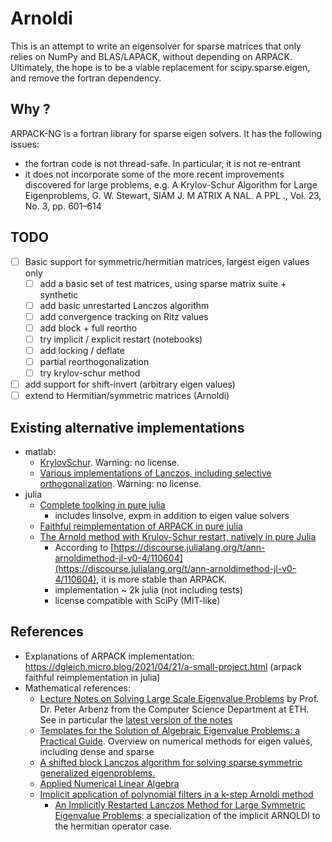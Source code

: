 # Arnoldi

This is an attempt to write an eigensolver for sparse matrices that only relies
on NumPy and BLAS/LAPACK, without depending on ARPACK. Ultimately, the hope is
to be a viable replacement for scipy.sparse.eigen, and remove the fortran
dependency.

## Why ?

ARPACK-NG is a fortran library for sparse eigen solvers. It has the following issues:

- the fortran code is not thread-safe. In particular, it is not re-entrant
- it does not incorporate some of the more recent improvements discovered for
  large problems, e.g. A Krylov-Schur Algorithm for Large Eigenproblems, G. W.
  Stewart, SIAM J. M ATRIX A NAL. A PPL ., Vol. 23, No. 3, pp. 601–614

## TODO

- [ ] Basic support for symmetric/hermitian matrices, largest eigen values only
    - [ ] add a basic set of test matrices, using sparse matrix suite + synthetic
    - [ ] add basic unrestarted Lanczos algorithm
    - [ ] add convergence tracking on Ritz values
    - [ ] add block + full reortho
    - [ ] try implicit / explicit restart (notebooks)
    - [ ] add locking / deflate
    - [ ] partial reorthogonalization
    - [ ] try krylov-schur method
- [ ] add support for shift-invert (arbitrary eigen values)
- [ ] extend to Hermitian/symmetric matrices (Arnoldi)

## Existing alternative implementations

- matlab:
    - [KrylovSchur](https://github.com/dingxiong/KrylovSchur). Warning: no license.
    - [Various implementations of Lanczos, including selective orthogonalization](https://sites.cs.ucsb.edu/~gilbert/cs240a/matlab/eigenvals/). Warning: no license.
- julia
    - [Complete toolking in pure julia](https://github.com/Jutho/KrylovKit.jl)
        - includes linsolve, expm in addition to eigen value solvers
    - [Faithful reimplementation of ARPACK in pure julia](https://github.com/dgleich/GenericArpack.jl)
    - [The Arnold method with Krulov-Schur restart, natively in pure Julia](https://github.com/JuliaLinearAlgebra/ArnoldiMethod.jl/)
        - According to [https://discourse.julialang.org/t/ann-arnoldimethod-jl-v0-4/110604](https://discourse.julialang.org/t/ann-arnoldimethod-jl-v0-4/110604), it is more stable than ARPACK.
        - implementation ~ 2k julia (not including tests)
        - license compatible with SciPy (MIT-like)

## References

- Explanations of ARPACK implementation: https://dgleich.micro.blog/2021/04/21/a-small-project.html (arpack faithful reimplementation in julia)
- Mathematical references:
	- [Lecture Notes on Solving Large Scale Eigenvalue Problems](https://people.inf.ethz.ch/arbenz/ewp/Lnotes) by Prof. Dr. Peter Arbenz from the Computer Science Department at ETH. See in particular the [latest version of the notes](https://people.inf.ethz.ch/arbenz/ewp/Lnotes/lsevp.pdf)
	- [Templates for the Solution of Algebraic Eigenvalue Problems: a Practical Guide](https://www.netlib.org/utk/people/JackDongarra/etemplates/book.html). Overview on numerical methods for eigen values, including dense and sparse
    - [A shifted block Lanczos algorithm for solving sparse symmetric generalized eigenproblems.](https://www.nas.nasa.gov/assets/nas/pdf/techreports/1991/rnr-91-012.pdf)
    - [Applied Numerical Linear Algebra](http://www.stat.uchicago.edu/~lekheng/courses/302/demmel/)
    - [Implicit application of polynomial filters in a k-step Arnoldi method](https://ntrs.nasa.gov/api/citations/19930004220/downloads/19930004220.pdf)
        - [An Implicitly Restarted Lanczos Method for Large Symmetric Eigenvalue Problems](http://etna.mcs.kent.edu/vol.2.1994/pp1-21.dir/pp1-21.ps):
          a specialization of the implicit ARNOLDI to the hermitian operator case.
